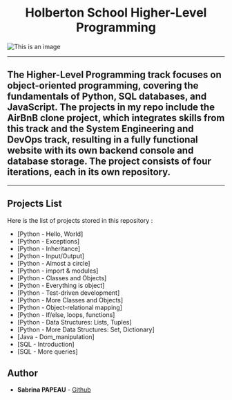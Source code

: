 <h1 align="center">Holberton School Higher-Level Programming</h1>

![This is an image](https://zupimages.net/up/24/05/tvi9.png)


---
## The Higher-Level Programming track focuses on object-oriented programming, covering the fundamentals of Python, SQL databases, and JavaScript. The projects in my repo include the AirBnB clone project, which integrates skills from this track and the System Engineering and DevOps track, resulting in a fully functional website with its own backend console and database storage. The project consists of four iterations, each in its own repository.
---

## Projects List
Here is the list of projects stored in this repository :

* [Python - Hello, World]
* [Python - Exceptions]
* [Python - Inheritance]
* [Python - Input/Output]
* [Python - Almost a circle]
* [Python - import & modules]
* [Python - Classes and Objects]
* [Python - Everything is object]
* [Python - Test-driven development]
* [Python - More Classes and Objects]
* [Python - Object-relational mapping]
* [Python - If/else, loops, functions]
* [Python - Data Structures: Lists, Tuples]
* [Python - More Data Structures: Set, Dictionary]
* [Java   - Dom_manipulation]
* [SQL    - Introduction]
* [SQL    - More queries]


## Author
* **Sabrina PAPEAU** - [Github](https://github.com/Holbiwan)